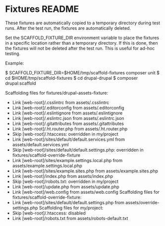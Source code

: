 # Fixtures README

These fixtures are automatically copied to a temporary directory during test
runs. After the test run, the fixtures are automatically deleted.

Set the SCAFFOLD_FIXTURE_DIR environment variable to place the fixtures in a
specific location rather than a temporary directory. If this is done, then the
fixtures will not be deleted after the test run. This is useful for ad-hoc
testing.

Example:

$ SCAFFOLD_FIXTURE_DIR=$HOME/tmp/scaffold-fixtures composer unit
$ cd $HOME/tmp/scaffold-fixtures
$ cd drupal-drupal
$ composer drupal:scaffold

Scaffolding files for fixtures/drupal-assets-fixture:
  - Link [web-root]/.csslintrc from assets/.csslintrc
  - Link [web-root]/.editorconfig from assets/.editorconfig
  - Link [web-root]/.eslintignore from assets/.eslintignore
  - Link [web-root]/.eslintrc.json from assets/.eslintrc.json
  - Link [web-root]/.gitattributes from assets/.gitattributes
  - Link [web-root]/.ht.router.php from assets/.ht.router.php
  - Skip [web-root]/.htaccess: overridden in my/project
  - Link [web-root]/sites/default/default.services.yml from assets/default.services.yml
  - Skip [web-root]/sites/default/default.settings.php: overridden in fixtures/scaffold-override-fixture
  - Link [web-root]/sites/example.settings.local.php from assets/example.settings.local.php
  - Link [web-root]/sites/example.sites.php from assets/example.sites.php
  - Link [web-root]/index.php from assets/index.php
  - Skip [web-root]/robots.txt: overridden in my/project
  - Link [web-root]/update.php from assets/update.php
  - Link [web-root]/web.config from assets/web.config
Scaffolding files for fixtures/scaffold-override-fixture:
  - Link [web-root]/sites/default/default.settings.php from assets/override-settings.php
Scaffolding files for my/project:
  - Skip [web-root]/.htaccess: disabled
  - Link [web-root]/robots.txt from assets/robots-default.txt
